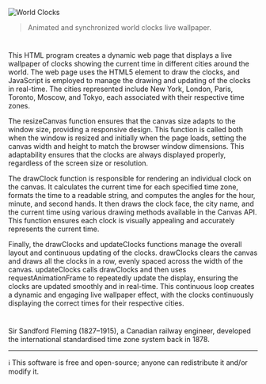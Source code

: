![World Clocks](https://github.com/sourceduty/World-Clocks-Live-Wallpaper/assets/123030236/c94cd1e0-40d2-4819-9882-a3478c237342)

> Animated and synchronized world clocks live wallpaper.

#

This HTML program creates a dynamic web page that displays a live wallpaper of clocks showing the current time in different cities around the world. The web page uses the HTML5 <canvas> element to draw the clocks, and JavaScript is employed to manage the drawing and updating of the clocks in real-time. The cities represented include New York, London, Paris, Toronto, Moscow, and Tokyo, each associated with their respective time zones.

The resizeCanvas function ensures that the canvas size adapts to the window size, providing a responsive design. This function is called both when the window is resized and initially when the page loads, setting the canvas width and height to match the browser window dimensions. This adaptability ensures that the clocks are always displayed properly, regardless of the screen size or resolution.

The drawClock function is responsible for rendering an individual clock on the canvas. It calculates the current time for each specified time zone, formats the time to a readable string, and computes the angles for the hour, minute, and second hands. It then draws the clock face, the city name, and the current time using various drawing methods available in the Canvas API. This function ensures each clock is visually appealing and accurately represents the current time.

Finally, the drawClocks and updateClocks functions manage the overall layout and continuous updating of the clocks. drawClocks clears the canvas and draws all the clocks in a row, evenly spaced across the width of the canvas. updateClocks calls drawClocks and then uses requestAnimationFrame to repeatedly update the display, ensuring the clocks are updated smoothly and in real-time. This continuous loop creates a dynamic and engaging live wallpaper effect, with the clocks continuously displaying the correct times for their respective cities.

#
Sir Sandford Fleming (1827–1915), a Canadian railway engineer, developed the international standardised time zone system back in 1878.

***
ℹ️ This software is free and open-source; anyone can redistribute it and/or modify it.
